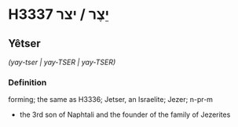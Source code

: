 # H3337 יֵצֶר / יצר

## Yêtser

_(yay-tser | yay-TSER | yay-TSER)_

### Definition

forming; the same as H3336; Jetser, an Israelite; Jezer; n-pr-m

- the 3rd son of Naphtali and the founder of the family of Jezerites
